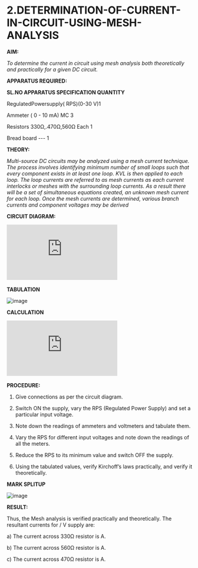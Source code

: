 # 2.DETERMINATION-OF-CURRENT-IN-CIRCUIT-USING-MESH-ANALYSIS

**AIM:**

*To determine the current in circuit using mesh analysis both theoretically and practically for a given DC circuit.*

**APPARATUS REQUIRED:**

**SL.NO	APPARATUS	SPECIFICATION	QUANTITY**

  RegulatedPowersupply( RPS)(0-30 V)1
	
  Ammeter	( 0 - 10 mA) MC	3
	
  Resistors	330Ω,.470Ω,560Ω	Each 1
	
  Bread board	---	1

**THEORY:**

*Multi-source DC circuits may be analyzed using a mesh current technique. The process involves identifying minimum number of small loops such that every component exists in at least one loop. KVL is then applied to each loop. The loop currents are referred to as mesh currents as each current interlocks or meshes with the surrounding loop currents. As a result there will be a set of simultaneous equations created, an unknown mesh current for each loop. Once the mesh currents are determined, various branch currents and component voltages may be derived*

**CIRCUIT DIAGRAM:**

![image cd2](https://github.com/dhanushd30032008-wq/2.DETERMINATION-OF-CURRENT-IN-CIRCUIT-USING-MESH-ANALYSIS/blob/6c25f269fc74f7c77860c54a68adbe4517470847/ex_2.cd%5B1%5D.pdf)







**TABULATION**

<img width="940" height="528" alt="image" src="https://github.com/user-attachments/assets/b3aaecaa-d77b-4dfc-abf3-d1801537ba74" />





**CALCULATION**

![image calci2](https://github.com/dhanushd30032008-wq/2.DETERMINATION-OF-CURRENT-IN-CIRCUIT-USING-MESH-ANALYSIS/blob/61ea64c48ee993c68eb1db75ca0507d745565022/ex_2.calci%5B1%5D.pdf)


**PROCEDURE:** 

1.	Give connections as per the circuit diagram.

2.	Switch ON the supply, vary the RPS (Regulated Power Supply) and set a particular input voltage.

3.	Note down the readings of ammeters and voltmeters and tabulate them.

4.	Vary the RPS for different input voltages and note down the readings of all the meters.

5.	Reduce the RPS to its minimum value and switch OFF the supply.

6.	Using the tabulated values, verify Kirchoff’s laws practically, and verify it theoretically.




**MARK SPLITUP**



<img width="940" height="662" alt="image" src="https://github.com/user-attachments/assets/cdcc00ec-d37f-402f-93c7-05f6b8b49272" />


   **RESULT:**

Thus, the Mesh analysis is verified practically and theoretically. The resultant currents for 	/	V supply are:

a)	The current across 330Ω resistor is	A.

b)	The current across 560Ω resistor is	A.

c)	The current across 470Ω resistor is	A.

